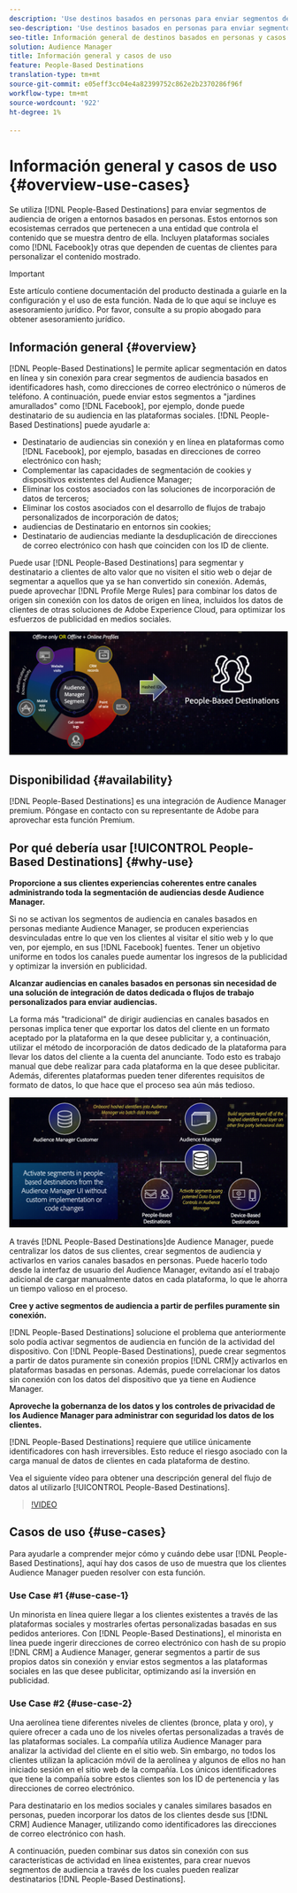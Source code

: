 ```yaml
---
description: 'Use destinos basados en personas para enviar segmentos de audiencia de origen a entornos basados en personas. Estos entornos son ecosistemas cerrados que pertenecen a una entidad que controla el contenido que se muestra dentro de ella. Incluyen plataformas sociales como Facebook y otras plataformas que dependen de cuentas de clientes para personalizar el contenido mostrado. '
seo-description: 'Use destinos basados en personas para enviar segmentos de audiencia de origen a entornos basados en personas. Estos entornos son ecosistemas cerrados que pertenecen a una entidad que controla el contenido que se muestra dentro de ella. Incluyen plataformas sociales como Facebook y otras plataformas que dependen de cuentas de clientes para personalizar el contenido mostrado.  '
seo-title: Información general de destinos basados en personas y casos de uso
solution: Audience Manager
title: Información general y casos de uso
feature: People-Based Destinations
translation-type: tm+mt
source-git-commit: e05eff3cc04e4a82399752c862e2b2370286f96f
workflow-type: tm+mt
source-wordcount: '922'
ht-degree: 1%

---
```



# Información general y casos de uso {#overview-use-cases}

Se utiliza [!DNL People-Based Destinations] para enviar segmentos de audiencia de origen a entornos basados en personas. Estos entornos son ecosistemas cerrados que pertenecen a una entidad que controla el contenido que se muestra dentro de ella. Incluyen plataformas sociales como [!DNL Facebook]y otras que dependen de cuentas de clientes para personalizar el contenido mostrado.

>[!IMPORTANT]
>Este artículo contiene documentación del producto destinada a guiarle en la configuración y el uso de esta función. Nada de lo que aquí se incluye es asesoramiento jurídico. Por favor, consulte a su propio abogado para obtener asesoramiento jurídico.

## Información general {#overview}

[!DNL People-Based Destinations] le permite aplicar segmentación en datos en línea y sin conexión para crear segmentos de audiencia basados en identificadores [](people-based-destinations-prerequisites.md#hashing-requirements)hash, como direcciones de correo electrónico o números de teléfono. A continuación, puede enviar estos segmentos a &quot;jardines amurallados&quot; como [!DNL Facebook], por ejemplo, donde puede destinatario de su audiencia en las plataformas sociales. [!DNL People-Based Destinations] puede ayudarle a:

* Destinatario de audiencias sin conexión y en línea en plataformas como [!DNL Facebook], por ejemplo, basadas en direcciones de correo electrónico con hash;
* Complementar las capacidades de segmentación de cookies y dispositivos existentes del Audience Manager;
* Eliminar los costos asociados con las soluciones de incorporación de datos de terceros;
* Eliminar los costos asociados con el desarrollo de flujos de trabajo personalizados de incorporación de datos;
* audiencias de Destinatario en entornos sin cookies;
* Destinatario de audiencias mediante la desduplicación de direcciones de correo electrónico con hash que coinciden con los ID de cliente.

Puede usar [!DNL People-Based Destinations] para segmentar y destinatario a clientes de alto valor que no visiten el sitio web o dejar de segmentar a aquellos que ya se han convertido sin conexión. Además, puede aprovechar [!DNL Profile Merge Rules] para combinar los datos de origen sin conexión con los datos de origen en línea, incluidos los datos de clientes de otras soluciones de Adobe Experience Cloud, para optimizar los esfuerzos de publicidad en medios sociales.

![pbd-overview](assets/pbd-overview.png)

## Disponibilidad {#availability}

[!DNL People-Based Destinations] es una integración de Audience Manager premium. Póngase en contacto con su representante de Adobe para aprovechar esta función Premium.

## Por qué debería usar [!UICONTROL People-Based Destinations] {#why-use}

**Proporcione a sus clientes experiencias coherentes entre canales administrando toda la segmentación de audiencias desde Audience Manager.**

Si no se activan los segmentos de audiencia en canales basados en personas mediante Audience Manager, se producen experiencias desvinculadas entre lo que ven los clientes al visitar el sitio web y lo que ven, por ejemplo, en sus [!DNL Facebook] fuentes. Tener un objetivo uniforme en todos los canales puede aumentar los ingresos de la publicidad y optimizar la inversión en publicidad.

**Alcanzar audiencias en canales basados en personas sin necesidad de una solución de integración de datos dedicada o flujos de trabajo personalizados para enviar audiencias.**

La forma más &quot;tradicional&quot; de dirigir audiencias en canales basados en personas implica tener que exportar los datos del cliente en un formato aceptado por la plataforma en la que desee publicitar y, a continuación, utilizar el método de incorporación de datos dedicado de la plataforma para llevar los datos del cliente a la cuenta del anunciante. Todo esto es trabajo manual que debe realizar para cada plataforma en la que desee publicitar. Además, diferentes plataformas pueden tener diferentes requisitos de formato de datos, lo que hace que el proceso sea aún más tedioso.

![pbd-overview](assets/pbd-diagram.png)

A través [!DNL People-Based Destinations]de Audience Manager, puede centralizar los datos de sus clientes, crear segmentos de audiencia y activarlos en varios canales basados en personas. Puede hacerlo todo desde la interfaz de usuario del Audience Manager, evitando así el trabajo adicional de cargar manualmente datos en cada plataforma, lo que le ahorra un tiempo valioso en el proceso.

**Cree y active segmentos de audiencia a partir de perfiles puramente sin conexión.**

[!DNL People-Based Destinations] solucione el problema que anteriormente solo podía activar segmentos de audiencia en función de la actividad del dispositivo. Con [!DNL People-Based Destinations], puede crear segmentos a partir de datos puramente sin conexión propios [!DNL CRM]y activarlos en plataformas basadas en personas. Además, puede correlacionar los datos sin conexión con los datos del dispositivo que ya tiene en Audience Manager.

**Aproveche la gobernanza de los datos y los controles de privacidad de los Audience Manager para administrar con seguridad los datos de los clientes.**

[!DNL People-Based Destinations] requiere que utilice únicamente identificadores con hash irreversibles. Esto reduce el riesgo asociado con la carga manual de datos de clientes en cada plataforma de destino.

Vea el siguiente vídeo para obtener una descripción general del flujo de datos al utilizarlo [!UICONTROL People-Based Destinations].

>[!VIDEO](https://video.tv.adobe.com/v/28968/)

## Casos de uso {#use-cases}

Para ayudarle a comprender mejor cómo y cuándo debe usar [!DNL People-Based Destinations], aquí hay dos casos de uso de muestra que los clientes Audience Manager pueden resolver con esta función.

### Use Case #1 {#use-case-1}

Un minorista en línea quiere llegar a los clientes existentes a través de las plataformas sociales y mostrarles ofertas personalizadas basadas en sus pedidos anteriores. Con [!DNL People-Based Destinations], el minorista en línea puede ingerir direcciones de correo electrónico con hash de su propio [!DNL CRM] a Audience Manager, generar segmentos a partir de sus propios datos sin conexión y enviar estos segmentos a las plataformas sociales en las que desee publicitar, optimizando así la inversión en publicidad.

### Use Case #2 {#use-case-2}

Una aerolínea tiene diferentes niveles de clientes (bronce, plata y oro), y quiere ofrecer a cada uno de los niveles ofertas personalizadas a través de las plataformas sociales. La compañía utiliza Audience Manager para analizar la actividad del cliente en el sitio web. Sin embargo, no todos los clientes utilizan la aplicación móvil de la aerolínea y algunos de ellos no han iniciado sesión en el sitio web de la compañía. Los únicos identificadores que tiene la compañía sobre estos clientes son los ID de pertenencia y las direcciones de correo electrónico.

Para destinatario en los medios sociales y canales similares basados en personas, pueden incorporar los datos de los clientes desde sus [!DNL CRM] Audience Manager, utilizando como identificadores las direcciones de correo electrónico con hash.

A continuación, pueden combinar sus datos sin conexión con sus características de actividad en línea existentes, para crear nuevos segmentos de audiencia a través de los cuales pueden realizar destinatarios [!DNL People-Based Destinations].

